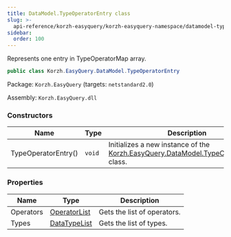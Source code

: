 ```yaml
---
title: DataModel.TypeOperatorEntry class
slug: >-
  api-reference/korzh-easyquery/korzh-easyquery-namespace/datamodel-typeoperatorentry-class
sidebar:
  order: 100
---
```


Represents one entry in TypeOperatorMap array.
```csharp
public class Korzh.EasyQuery.DataModel.TypeOperatorEntry

```
Package: `Korzh.EasyQuery` (targets: `netstandard2.0`)

Assembly: `Korzh.EasyQuery.dll`

### Constructors

| Name | Type | Description | 
| --- | --- | --- | 
| TypeOperatorEntry() | `void` | Initializes a new instance of the [Korzh.EasyQuery.DataModel.TypeOperatorEntry](///easyquery/docs/api-reference/korzh-easyquery/korzh-easyquery-namespace/datamodel-class) class. | 


### Properties

| Name | Type | Description | 
| --- | --- | --- | 
| Operators | [OperatorList](///easyquery/docs/api-reference/korzh-easyquery/korzh-easyquery-namespace/operatorlist-class) | Gets the list of operators. | 
| Types | [DataTypeList](///easyquery/docs/api-reference/easydata-core/easydata-namespace/datatypelist-class) | Gets the list of types. |
